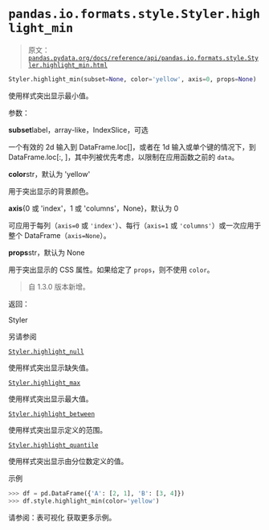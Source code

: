 # `pandas.io.formats.style.Styler.highlight_min`

> 原文：[`pandas.pydata.org/docs/reference/api/pandas.io.formats.style.Styler.highlight_min.html`](https://pandas.pydata.org/docs/reference/api/pandas.io.formats.style.Styler.highlight_min.html)

```py
Styler.highlight_min(subset=None, color='yellow', axis=0, props=None)
```

使用样式突出显示最小值。

参数：

**subset**label，array-like，IndexSlice，可选

一个有效的 2d 输入到 DataFrame.loc[<subset>]，或者在 1d 输入或单个键的情况下，到 DataFrame.loc[:, <subset>]，其中列被优先考虑，以限制在应用函数之前的 `data`。

**color**str，默认为 'yellow'

用于突出显示的背景颜色。

**axis**{0 或 'index'，1 或 'columns'，None}，默认为 0

可应用于每列（`axis=0` 或 `'index'`）、每行（`axis=1` 或 `'columns'`）或一次应用于整个 DataFrame（`axis=None`）。

**props**str，默认为 None

用于突出显示的 CSS 属性。如果给定了 `props`，则不使用 `color`。

> 自 1.3.0 版本新增。

返回：

Styler

另请参阅

[`Styler.highlight_null`](https://pandas.pydata.org/docs/reference/api/pandas.io.formats.style.Styler.highlight_null.html#pandas.io.formats.style.Styler.highlight_null "pandas.io.formats.style.Styler.highlight_null")

使用样式突出显示缺失值。

[`Styler.highlight_max`](https://pandas.pydata.org/docs/reference/api/pandas.io.formats.style.Styler.highlight_max.html#pandas.io.formats.style.Styler.highlight_max "pandas.io.formats.style.Styler.highlight_max")

使用样式突出显示最大值。

[`Styler.highlight_between`](https://pandas.pydata.org/docs/reference/api/pandas.io.formats.style.Styler.highlight_between.html#pandas.io.formats.style.Styler.highlight_between "pandas.io.formats.style.Styler.highlight_between")

使用样式突出显示定义的范围。

[`Styler.highlight_quantile`](https://pandas.pydata.org/docs/reference/api/pandas.io.formats.style.Styler.highlight_quantile.html#pandas.io.formats.style.Styler.highlight_quantile "pandas.io.formats.style.Styler.highlight_quantile")

使用样式突出显示由分位数定义的值。

示例

```py
>>> df = pd.DataFrame({'A': [2, 1], 'B': [3, 4]})
>>> df.style.highlight_min(color='yellow') 
```

请参阅：表可视化 获取更多示例。

